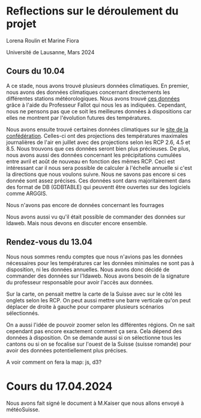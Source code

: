 # Reflections sur le déroulement du projet

Lorena Roulin et Marine Fiora

Université de Lausanne, Mars 2024


## Cours du 10.04
A ce stade, nous avons trouvé plusieurs données climatiques. En premier, nous avons des données climatiques concernant directements les différentes stations météorologiques. Nous avons trouvé [ces données](https://www.meteosuisse.admin.ch/services-et-publications/applications/ext/climate-tables-homogenized.html) grâce à l'aide du Professeur Fallot qui nous les as indiquées. Cependant, nous ne pensons pas que ce soit les meilleures données à dispositions car elles ne montrent par l'évolution futures des températures. 

Nous avons ensuite trouvé certaines données climatiques sur le [site de la confédération](https://www.bafu.admin.ch/bafu/fr/home/etat/donnees/geodonnees/forets--geodonnees.html). Celles-ci ont des projections des températures maximales journalières de l'air en juillet avec des projections selon les RCP 2.6, 4.5 et 8.5. Nous trouvons que ces données seront bien plus précieuses. De plus, nous avons aussi des données concernant les précipitations cumulées entre avril et août de nouveau en fonction des mêmes RCP. Ceci est intéressant car il nous sera possible de calculer à l'échelle annuelle si c'est la directions que nous voulons suivre. Nous ne savons pas encore si ces donnée sont assez précises. Ces données sont dans majoritairement dans des format de DB (GDBTABLE) qui peuventt être ouvertes sur des logiciels comme ARGGIS.

Nous n'avons pas encore de données concernant les fourrages

Nous avons aussi vu qu'il était possible de commander des données sur Idaweb. Mais nous devons en discuter encore ensemble. 

## Rendez-vous du 13.04
Nous nous sommes rendu comptes que nous n'avions pas les données nécessaires pour les températures car les données minimales ne sont pas à disposition, ni les données annuelles. Nous avons donc décidé de commander des données sur l'Idaweb. Nous avons besoin de la signature du professeur responsable pour avoir l'accès aux données. 

Sur la carte, on pensait mettre la carte de la Suisse avec sur le côté les onglets selon les RCP. On peut aussi mettre une barre verticale qu'on peut déplacer de droite à gauche pour comparer plusieurs scénarios sélectionnés. 

On a aussi l'idée de pouvoir zoomer selon les différentes régions. On ne sait cependant pas encore exactement comment ça sera. Cela dépend des données à disposition. On se demande aussi si on sélectionne tous les cantons ou si on se focalise sur l'ouest de la Suisse (suisse romande) pour avoir des données potentiellement plus précises.

A voir comment on fera la map: js, d3?

# Cours du 17.04.2024

Nous avons fait signé le document à M.Kaiser que nous allons envoyé à météoSuisse. 